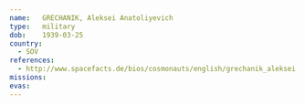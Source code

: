 ```yaml
---
name:	GRECHANIK, Aleksei Anatoliyevich
type:	military
dob:	1939-03-25
country:
  - SOV
references:
  - http://www.spacefacts.de/bios/cosmonauts/english/grechanik_aleksei.htm
missions:
evas:
---
```


